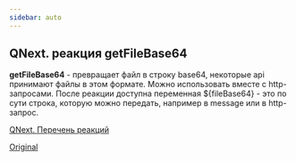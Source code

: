```yaml
---
sidebar: auto
---
```


## QNext. реакция getFileBase64

**getFileBase64** - превращает файл в строку base64, некоторые api принимают файлы в этом формате. Можно использовать вместе с http-запросами. После реакции доступна переменная ${fileBase64} - это по сути строка, которую можно передать, например в message или в http-запрос.



[QNext. Перечень реакций](/docs-test/ph/reactions)

[Original](https://telegra.ph/QNext-admin-reaction-getFileBase64-05-09)